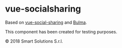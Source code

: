 # vue-socialsharing

Based on [vue-social-sharing](https://github.com/nicolasbeauvais/vue-social-sharing) and [Bulma](https://bulma.io).

This component has been created for testing purposes.


&copy; 2018 Smart Solutions S.r.l.